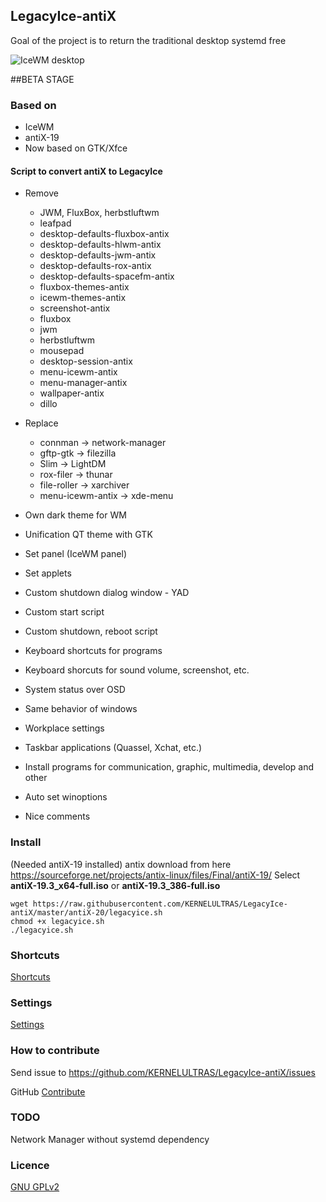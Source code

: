 ## LegacyIce-antiX
Goal of the project is to return the traditional desktop systemd free

![IceWM desktop](https://github.com/KERNELULTRAS/LegacyIce-antiX/blob/master/screenshots/antix-main-qt.jpg)

##BETA STAGE

### Based on
* IceWM
* antiX-19
* Now based on GTK/Xfce

#### Script to convert antiX to LegacyIce
* Remove
    * JWM, FluxBox, herbstluftwm
    * leafpad
    * desktop-defaults-fluxbox-antix
    * desktop-defaults-hlwm-antix
    * desktop-defaults-jwm-antix
    * desktop-defaults-rox-antix
    * desktop-defaults-spacefm-antix
    * fluxbox-themes-antix
    * icewm-themes-antix
    * screenshot-antix
    * fluxbox
    * jwm
    * herbstluftwm
    * mousepad
    * desktop-session-antix
    * menu-icewm-antix
    * menu-manager-antix
    * wallpaper-antix
    * dillo

* Replace
    * connman -> network-manager
    * gftp-gtk -> filezilla
    * Slim -> LightDM
    * rox-filer -> thunar
    * file-roller -> xarchiver
    * menu-icewm-antix -> xde-menu

* Own dark theme for WM
* Unification QT theme with GTK
* Set panel (IceWM panel)
* Set applets
* Custom shutdown dialog window - YAD
* Custom start script
* Custom shutdown, reboot script
* Keyboard shortcuts for programs
* Keyboard shorcuts for sound volume, screenshot, etc.
* System status over OSD
* Same behavior of windows
* Workplace settings
* Taskbar applications (Quassel, Xchat, etc.)
* Install programs for communication, graphic, multimedia, develop and other
* Auto set winoptions
* Nice comments

### Install

(Needed antiX-19 installed)
antix download from here https://sourceforge.net/projects/antix-linux/files/Final/antiX-19/
Select **antiX-19.3_x64-full.iso** or **antiX-19.3_386-full.iso**

    wget https://raw.githubusercontent.com/KERNELULTRAS/LegacyIce-antiX/master/antiX-20/legacyice.sh
    chmod +x legacyice.sh
    ./legacyice.sh

### Shortcuts

[Shortcuts](https://github.com/KERNELULTRAS/LegacyIce-antiX/blob/master/shortcuts_EN.md)

### Settings

[Settings](https://github.com/KERNELULTRAS/LegacyIce-antiX/blob/master/settings_EN.md)

### How to contribute
Send issue to https://github.com/KERNELULTRAS/LegacyIce-antiX/issues

GitHub [Contribute](https://github.com/KERNELULTRAS/LegacyIce-antiX/blob/master/development/instructions_for_git.md)

### TODO
Network Manager without systemd dependency

### Licence
[GNU GPLv2](http://www.gnu.org/licenses/gpl-2.0.html)
